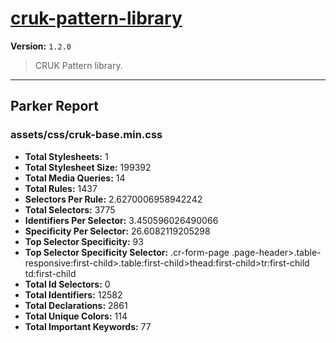 # [cruk-pattern-library]( https://github.com/CRUKorg/cruk-pattern-library )

**Version:** `1.2.0`

> CRUK Pattern library.

* * *

## Parker Report

### assets/css/cruk-base.min.css

- **Total Stylesheets:** 1
- **Total Stylesheet Size:** 199392
- **Total Media Queries:** 14
- **Total Rules:** 1437
- **Selectors Per Rule:** 2.6270006958942242
- **Total Selectors:** 3775
- **Identifiers Per Selector:** 3.450596026490066
- **Specificity Per Selector:** 26.6082119205298
- **Top Selector Specificity:** 93
- **Top Selector Specificity Selector:** .cr-form-page .page-header>.table-responsive:first-child>.table:first-child>thead:first-child>tr:first-child td:first-child
- **Total Id Selectors:** 0
- **Total Identifiers:** 12582
- **Total Declarations:** 2861
- **Total Unique Colors:** 114
- **Total Important Keywords:** 77
